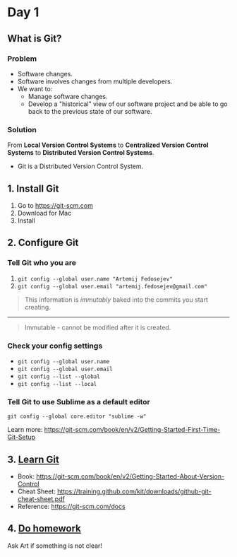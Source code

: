 # Day 1

## What is Git?

### Problem

+ Software changes.
+ Software involves changes from multiple developers.
+ We want to:
  + Manage software changes.
  + Develop a "historical" view of our software project and be able to go back to the previous state of our software.

### Solution

From __Local Version Control Systems__ to __Centralized Version Control Systems__ to __Distributed Version Control Systems__.

+ Git is a Distributed Version Control System.

## 1. Install Git

1. Go to https://git-scm.com
2. Download for Mac
3. Install

## 2. Configure Git

### Tell Git who you are

1. `git config --global user.name "Artemij Fedosejev"`
2. `git config --global user.email "artemij.fedosejev@gmail.com"`

> This information is _immutably_ baked into the commits you start creating.

---

> Immutable - cannot be modified after it is created.

### Check your config settings

+ `git config --global user.name`
+ `git config --global user.email`
+ `git config --list --global`
+ `git config --list --local`

### Tell Git to use Sublime as a default editor

`git config --global core.editor "sublime -w"`

Learn more: https://git-scm.com/book/en/v2/Getting-Started-First-Time-Git-Setup

## 3. [Learn Git](learn-git.md)

+ Book: https://git-scm.com/book/en/v2/Getting-Started-About-Version-Control
+ Cheat Sheet: https://training.github.com/kit/downloads/github-git-cheat-sheet.pdf
+ Reference: https://git-scm.com/docs

## 4. [Do homework](homework.md)

Ask Art if something is not clear!
